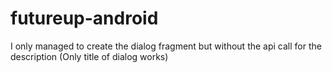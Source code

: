 # futureup-android

I only managed to create the dialog fragment but without the api call for the description (Only title of dialog works)
